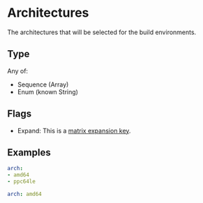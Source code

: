 # Architectures

The architectures that will be selected for the build environments.

## Type

Any of:

* Sequence (Array)
* Enum (known String)

## Flags

* Expand: This is a [matrix expansion key](/matrix_expansion).


## Examples

```yaml
arch:
- amd64
- ppc64le
```

```yaml
arch: amd64

```
